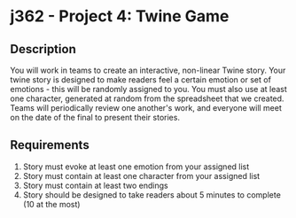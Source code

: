 # j362 - Project 4: Twine Game
## Description

You will work in teams to create an interactive, non-linear Twine story. Your twine story is designed to make readers feel a certain emotion or set of emotions - this will be randomly assigned to you. You must also use at least one character, generated at random from the spreadsheet that we created. Teams will periodically review one another's work, and everyone will meet on the date of the final to present their stories.

## Requirements
1. Story must evoke at least one emotion from your assigned list
2. Story must contain at least one character from your assigned list
3. Story must contain at least two endings
4. Story should be designed to take readers about 5 minutes to complete (10 at the most)

